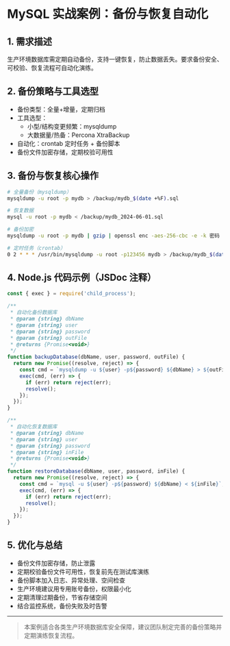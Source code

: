 # MySQL 实战案例：备份与恢复自动化

## 1. 需求描述
生产环境数据库需定期自动备份，支持一键恢复，防止数据丢失。要求备份安全、可校验、恢复流程可自动化演练。

## 2. 备份策略与工具选型
- 备份类型：全量+增量，定期归档
- 工具选型：
  - 小型/结构变更频繁：mysqldump
  - 大数据量/热备：Percona XtraBackup
- 自动化：crontab 定时任务 + 备份脚本
- 备份文件加密存储，定期校验可用性

## 3. 备份与恢复核心操作
```bash
# 全量备份（mysqldump）
mysqldump -u root -p mydb > /backup/mydb_$(date +%F).sql

# 恢复数据
mysql -u root -p mydb < /backup/mydb_2024-06-01.sql

# 备份加密
mysqldump -u root -p mydb | gzip | openssl enc -aes-256-cbc -e -k 密码 > /backup/mydb_$(date +%F).sql.gz.enc

# 定时任务（crontab）
0 2 * * * /usr/bin/mysqldump -u root -p123456 mydb > /backup/mydb_$(date +\%F).sql
```

## 4. Node.js 代码示例（JSDoc 注释）
```js
const { exec } = require('child_process');

/**
 * 自动化备份数据库
 * @param {string} dbName
 * @param {string} user
 * @param {string} password
 * @param {string} outFile
 * @returns {Promise<void>}
 */
function backupDatabase(dbName, user, password, outFile) {
  return new Promise((resolve, reject) => {
    const cmd = `mysqldump -u ${user} -p${password} ${dbName} > ${outFile}`;
    exec(cmd, (err) => {
      if (err) return reject(err);
      resolve();
    });
  });
}

/**
 * 自动化恢复数据库
 * @param {string} dbName
 * @param {string} user
 * @param {string} password
 * @param {string} inFile
 * @returns {Promise<void>}
 */
function restoreDatabase(dbName, user, password, inFile) {
  return new Promise((resolve, reject) => {
    const cmd = `mysql -u ${user} -p${password} ${dbName} < ${inFile}`;
    exec(cmd, (err) => {
      if (err) return reject(err);
      resolve();
    });
  });
}
```

## 5. 优化与总结
- 备份文件加密存储，防止泄露
- 定期校验备份文件可用性，恢复前先在测试库演练
- 备份脚本加入日志、异常处理、空间检查
- 生产环境建议用专用账号备份，权限最小化
- 定期清理过期备份，节省存储空间
- 结合监控系统，备份失败及时告警

---

> 本案例适合各类生产环境数据库安全保障，建议团队制定完善的备份策略并定期演练恢复流程。 